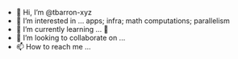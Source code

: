 - 👋 Hi, I’m @tbarron-xyz
- 👀 I’m interested in ... apps; infra; math computations; parallelism
- 🌱 I’m currently learning ... 🦀 
- 💞️ I’m looking to collaborate on ...
- 📫 How to reach me ...

<!---
tbarron-xyz/tbarron-xyz is a ✨ special ✨ repository because its `README.md` (this file) appears on your GitHub profile.
You can click the Preview link to take a look at your changes.
--->
